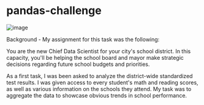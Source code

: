 # pandas-challenge

![image](https://user-images.githubusercontent.com/118692087/219827561-957b3bbb-0e75-4610-a286-7995a1baec97.png)

Background - My assignment for this task was the following:

You are the new Chief Data Scientist for your city's school district. In this capacity, you'll be helping the school board and mayor make strategic decisions regarding future school budgets and priorities.

As a first task, I was been asked to analyze the district-wide standardized test results. I was given access to every student's math and reading scores, as well as various information on the schools they attend. My task was to aggregate the data to showcase obvious trends in school performance.

